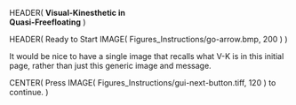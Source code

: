 HEADER( __Visual-Kinesthetic in <br> Quasi-Freefloating__ )

HEADER( Ready to Start IMAGE( Figures_Instructions/go-arrow.bmp, 200 ) )

It would be nice to have a single image that recalls what V-K is in this initial page, rather than just this generic image and message.
 
CENTER( Press IMAGE( Figures_Instructions/gui-next-button.tiff, 120 ) to continue. )
